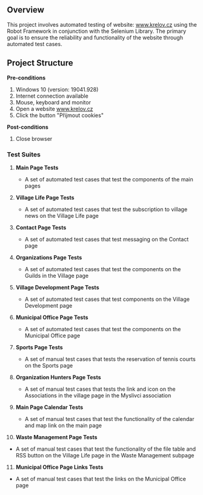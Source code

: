 ## Overview
This project involves automated testing of website: www.krelov.cz using the Robot Framework in conjunction with the Selenium Library.
The primary goal is to ensure the reliability and functionality of the website through automated test cases.

## Project Structure

**Pre-conditions**  
1. Windows 10 (version: 19041.928) 
2. Internet connection available 
3. Mouse, keyboard and monitor  
4. Open a website www.krelov.cz
5. Click the button "Přijmout cookies" 

**Post-conditions**
1. Close browser

### Test Suites
1. **Main Page Tests**
   - A set of automated test cases that test the components of the main pages

2. **Village Life Page Tests**
   - A set of automated test cases that test the subscription to village news on the Village Life page

3. **Contact Page Tests**
   - A set of automated test cases that test messaging on the Contact page

4. **Organizations Page Tests**
   - A set of automated test cases that test the components on the Guilds in the Village page

5. **Village Development Page Tests**
   - A set of automated test cases that test components on the Village Development page
  
6. **Municipal Office Page Tests**
   - A set of automated test cases that test the components on the Municipal Office page

7. **Sports Page Tests**
   - A set of manual test cases that tests the reservation of tennis courts on the Sports page
  
8. **Organization Hunters Page Tests**
   - A set of manual test cases that tests the link and icon on the Associations in the village page in the Myslivci association
  
9. **Main Page Calendar Tests**
   - A set of manual test cases that test the functionality of the calendar and map link on the main page

10. **Waste Management Page Tests**
   - A set of manual test cases that test the functionality of the file table and RSS button on the Village Life page in the Waste Management subpage

11. **Municipal Office Page Links Tests**
   - A set of manual test cases that test the links on the Municipal Office page
